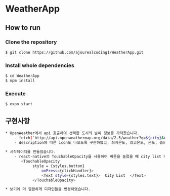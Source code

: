 # WeatherApp

## How to run

### Clone the repository

```bash
$ git clone https://github.com/ajourealcoding1/WeatherApp.git
```

### Install whole dependencies

```bash
$ cd WeatherApp
$ npm install
```

### Execute

```bash
$ expo start
```

## 구현사항

```bash
* OpenWeather에서 api 호출하여 선택한 도시의 날씨 정보를 가져왔습니다.
    - fetch(`http://api.openweathermap.org/data/2.5/weather?q=${city}&APPID={APPID}`)
    - description에 따른 icon도 나오도록 구현하였고, 최저온도, 최고온도, 온도, 습도 정보를 가져와 화면에 띄웠습니다.
   
* 시작페이지를 만들었습니다.
    - react-native의 TouchableOpacity를 사용하여 버튼을 눌렀을 때 city list 페이지로 넘어가도록 하였습니다.
       <TouchableOpacity
            style = {styles.button}
                onPress={clickHandler}>
                <Text style={styles.text}>  City List  </Text>
            </TouchableOpacity>

* 보기에 더 깔끔하게 디자인들을 변경하였습니다.
```
